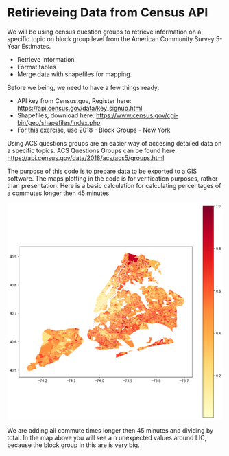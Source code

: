 # Retirieveing Data from Census API

We will be using census question groups to retrieve information on a specific topic on block group level from the American Community Survey 5-Year Estimates.

* Retrieve information
* Format tables
* Merge data with shapefiles for mapping.

Before we being, we need to have a few things ready:

* API key from Census.gov, Register here: https://api.census.gov/data/key_signup.html
* Shapefiles, download here: https://www.census.gov/cgi-bin/geo/shapefiles/index.php
* For this exercise, use 2018 - Block Groups - New York

Using ACS questions groups are an easier way of accesing detailed data on a specific topics.
ACS Questions Groups can be found here: https://api.census.gov/data/2018/acs/acs5/groups.html

The purpose of this code is to prepare data to be exported to a GIS software. The maps plotting in the code is for verification purposes, rather than presentation.
Here is a basic calculation for calculating percentages of a commutes longer then 45 minutes

![Long Communtes]( images/CommuteTimes.png )

We are adding all commute times longer then 45 minutes and dividing by total. In the map above you will see a n unexpected values around LIC, because the block group in this are is very big. 
 

